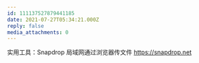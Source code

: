 ```yaml
---
id: 111137527879441185
date: 2021-07-27T05:34:21.000Z
reply: false
media_attachments: 0
---
```


实用工具：Snapdrop 局域网通过浏览器传文件 https://snapdrop.net 

